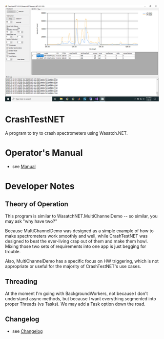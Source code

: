 ![GUI](https://github.com/WasatchPhotonics/CrashTestNET/raw/master/screenshots/gui-01.png)

# CrashTestNET

A program to try to crash spectrometers using Wasatch.NET.

# Operator's Manual

- see [Manual](README_MANUAL.md)

# Developer Notes

## Theory of Operation

This program is similar to WasatchNET.MultiChannelDemo -- so similar, you may ask
"why have two?"

Because MultiChannelDemo was designed as a simple example of how to make 
spectrometers work smoothly and well, while CrashTestNET was designed to beat the
ever-living crap out of them and make them howl.  Mixing those two sets of 
requirements into one app is just begging for trouble.

Also, MultiChannelDemo has a specific focus on HW triggering, which is not 
appropriate or useful for the majority of CrashTestNET's use cases.

## Threading

At the moment I'm going with BackgroundWorkers, not because I don't understand 
async methods, but because I want everything segmented into proper Threads (vs
Tasks).  We may add a Task option down the road.

## Changelog

- see [Changelog](README_CHANGELOG.md)
